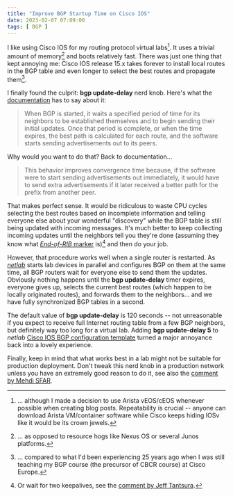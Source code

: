 ```yaml
---
title: "Improve BGP Startup Time on Cisco IOS"
date: 2023-02-07 07:09:00
tags: [ BGP ]
---
```

I like using Cisco IOS for my routing protocol virtual labs[^EOS]. It uses a trivial amount of memory[^RH] and boots relatively fast. There was just one thing that kept annoying me: Cisco IOS release 15.x takes forever to install local routes in the BGP table and even longer to select the best routes and propagate them[^WIR].

I finally found the culprit: **bgp update-delay** nerd knob. Here's what the [documentation](https://www.cisco.com/c/en/us/td/docs/ios-xml/ios/iproute_bgp/command/irg-cr-book/bgp-a1.html#wp6262913850) has to say about it:
<!--more-->
> When BGP is started, it waits a specified period of time for its neighbors to be established themselves and to begin sending their initial updates. Once that period is complete, or when the time expires, the best path is calculated for each route, and the software starts sending advertisements out to its peers.

Why would you want to do that? Back to documentation...

> This behavior improves convergence time because, if the software were to start sending advertisements out immediately, it would have to send extra advertisements if it later received a better path for the prefix from another peer.

That makes perfect sense. It would be ridiculous to waste CPU cycles selecting the best routes based on incomplete information and telling everyone else about your wonderful "discovery" while the BGP table is still being updated with incoming messages. It's much better to keep collecting incoming updates until the neighbors tell you they're done (assuming they know what [*End-of-RIB* marker](/2021/09/graceful-restart/) is)[^2KA] and then do your job.

[^2KA]: Or wait for two keepalives, see the [comment by Jeff Tantsura](/2023/02/cisco-ios-bgp-update-delay/#1650).

However, that procedure works well when a single router is restarted. As _[netlab](https://netlab.tools/)_ starts lab devices in parallel and configures BGP on them at the same time, all BGP routers wait for everyone else to send them the updates. Obviously nothing happens until the **bgp update-delay** timer expires, everyone gives up, selects the current best routes (which happen to be locally originated routes), and forwards them to the neighbors... and we have fully synchronized BGP tables in a second.

The default value of **bgp update-delay** is 120 seconds -- not unreasonable if you expect to receive full Internet routing table from a few BGP neighbors, but definitely way too long for a virtual lab. Adding **bgp update-delay 5** to _netlab_ [Cisco IOS BGP configuration template](https://github.com/ipspace/netlab/commit/e6cf2976446aa0e8bee75fb27ad1f570802f0975) turned a major annoyance back into a lovely experience.

Finally, keep in mind that what works best in a lab might not be suitable for production deployment. Don't tweak this nerd knob in a production network unless you have an extremely good reason to do it, see also the [comment by Mehdi SFAR](/2023/02/cisco-ios-bgp-update-delay/#1652).

[^EOS]: ... although I made a decision to use Arista vEOS/cEOS whenever possible when creating blog posts. Repeatability is crucial -- anyone can download Arista VM/container software while Cisco keeps hiding IOSv like it would be its crown jewels.

[^RH]: ... as opposed to resource hogs like Nexus OS or several Junos platforms.

[^WIR]: ... compared to what I'd been experiencing 25 years ago when I was still teaching my BGP course (the precursor of CBCR course) at Cisco Europe.